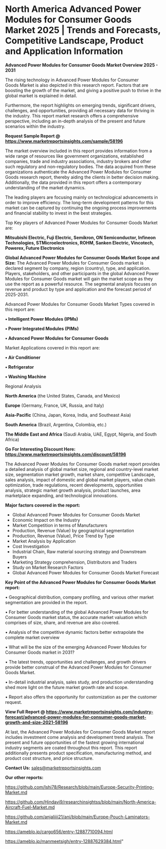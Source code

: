 # North America Advanced Power Modules for Consumer Goods Market 2025 | Trends and Forecasts, Competitive Landscape, Product and Application Information

<Strong> Advanced Power Modules for Consumer Goods Market Overview 2025 - 2031</strong>

The rising technology in Advanced Power Modules for Consumer Goods Market is also depicted in this research report. Factors that are boosting the growth of the market, and giving a positive push to thrive in the global market is explained in detail.

Furthermore, the report highlights on emerging trends, significant drivers, challenges, and opportunities, providing all necessary data for thriving in the industry. This report market research offers a comprehensive perspective, including an in-depth analysis of the present and future scenarios within the industry.

<strong>Request Sample Report @ <a href=https://www.marketreportsinsights.com/sample/58196>https://www.marketreportsinsights.com/sample/58196</a></strong>

The market overview included in this report provides information from a wide range of resources like government organizations, established companies, trade and industry associations, industry brokers and other such regulatory and non-regulatory bodies. The data acquired from these organizations authenticate the Advanced Power Modules for Consumer Goods research report, thereby aiding the clients in better decision making. Additionally, the data provided in this report offers a contemporary understanding of the market dynamics.

The leading players are focusing mainly on technological advancements in order to improve efficiency. The long-term development patterns for this market can be captured by continuing the ongoing process improvements and financial stability to invest in the best strategies.

Top Key players of Advanced Power Modules for Consumer Goods Market are:

<strong>Mitsubishi Electric, Fuji Electric, Semikron, ON Semiconductor, Infineon Technologies, STMicroelectronics, ROHM, Sanken Electric, Vincotech, Powerex, Future Electronics</strong>

<strong><b>Global Advanced Power Modules for Consumer Goods Market Scope and Size:</b></strong>
The Advanced Power Modules for Consumer Goods market is declared segment by company, region (country), type, and application. Players, stakeholders, and other participants in the global Advanced Power Modules for Consumer Goods market will gain the market scope as they use the report as a powerful resource. The segmental analysis focuses on revenue and product by type and application and the forecast period of 2025-2031.

Advanced Power Modules for Consumer Goods Market Types covered in this report are:

<strong>• Intelligent Power Modules (IPMs)

• Power Integrated Modules (PIMs)

• Advanced Power Modules for Consumer Goods</strong>

Market Applications covered in this report are:

<strong>• Air Conditioner

• Refrigerator

• Washing Machine</strong> 

Regional Analysis

<strong>North America</strong> (the United States, Canada, and Mexico)

<strong>Europe</strong> (Germany, France, UK, Russia, and Italy)

<strong>Asia-Pacific</strong> (China, Japan, Korea, India, and Southeast Asia)

<strong>South America</strong> (Brazil, Argentina, Colombia, etc.)

<strong>The Middle East and Africa</strong> (Saudi Arabia, UAE, Egypt, Nigeria, and South Africa)

<strong>Go For Interesting Discount Here: <a href=https://www.marketreportsinsights.com/discount/58196>https://www.marketreportsinsights.com/discount/58196</a></strong>

The Advanced Power Modules for Consumer Goods market report provides a detailed analysis of global market size, regional and country-level market size, segmentation market growth, market share, competitive Landscape, sales analysis, impact of domestic and global market players, value chain optimization, trade regulations, recent developments, opportunities analysis, strategic market growth analysis, product launches, area marketplace expanding, and technological innovations.

<strong><b>Major factors covered in the report:</b></strong>
<ul>
  <li>Global Advanced Power Modules for Consumer Goods Market </li>
  <li>Economic Impact on the Industry</li>
  <li>Market Competition in terms of Manufacturers</li>
  <li>Production, Revenue (Value) by geographical segmentation</li>
  <li>Production, Revenue (Value), Price Trend by Type</li>
  <li>Market Analysis by Application</li>
  <li>Cost Investigation</li>
  <li>Industrial Chain, Raw material sourcing strategy and Downstream Buyers</li>
  <li>Marketing Strategy comprehension, Distributors and Traders</li>
  <li>Study on Market Research Factors</li>
  <li>Global Advanced Power Modules for Consumer Goods Market Forecast</li>
</ul>

<strong><b>Key Point of the Advanced Power Modules for Consumer Goods Market report:</b></strong>

• Geographical distribution, company profiling, and various other market segmentation are provided in the report.

• For better understanding of the global Advanced Power Modules for Consumer Goods market status, the accurate market valuation which comprises of size, share, and revenue are also covered.

• Analysis of the competitive dynamic factors better extrapolate the complete market overview

• What will be the size of the emerging Advanced Power Modules for Consumer Goods market in 2031?

• The latest trends, opportunities and challenges, and growth drivers provide better construal of the Advanced Power Modules for Consumer Goods Market.

• In-detail industrial analysis, sales study, and production understanding shed more light on the future market growth rate and scope.

• Report also offers the opportunity for customization as per the customer request.

<strong><b>View Full Report @ <a href=https://www.marketreportsinsights.com/industry-forecast/advanced-power-modules-for-consumer-goods-market-growth-and-size-2021-58196>https://www.marketreportsinsights.com/industry-forecast/advanced-power-modules-for-consumer-goods-market-growth-and-size-2021-58196</a></b></strong>


At last, the Advanced Power Modules for Consumer Goods Market report includes investment come analysis and development trend analysis. The present and future opportunities of the fastest growing international industry segments are coated throughout this report. This report additionally presents product specification, manufacturing method, and product cost structure, and price structure.

<strong>Contact Us:</strong>
sales@marketreportsinsights.com

<strong>Our other reports:</strong>

<a href=https://github.com/Ishi78/Research/blob/main/Europe-Security-Printing-Market.md>https://github.com/Ishi78/Research/blob/main/Europe-Security-Printing-Market.md</a>

<a href=https://github.com/Hindavi9/researchinsightss/blob/main/North-America-Aircraft-Fuel-Market.md>https://github.com/Hindavi9/researchinsightss/blob/main/North-America-Aircraft-Fuel-Market.md</a>

<a href=https://github.com/anjaliiii21/ani/blob/main/Europe-Pouch-Laminators-Market.md>https://github.com/anjaliiii21/ani/blob/main/Europe-Pouch-Laminators-Market.md</a>

<a href=https://ameblo.jp/cargo656/entry-12887710094.html>https://ameblo.jp/cargo656/entry-12887710094.html</a>

<a href=https://ameblo.jp/manmeetsigh/entry-12887629384.html>https://ameblo.jp/manmeetsigh/entry-12887629384.html</a>"
